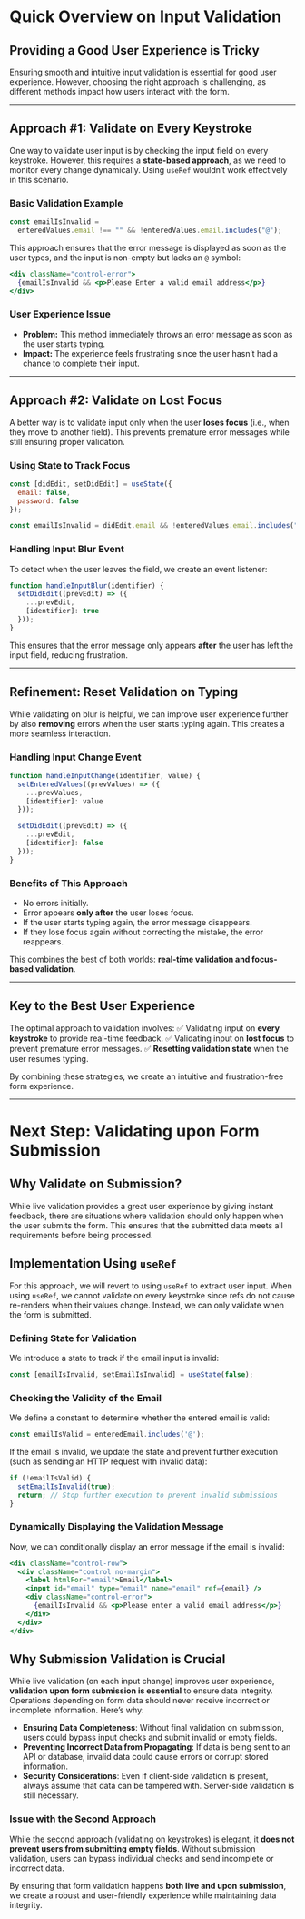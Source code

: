 # **Quick Overview on Input Validation**

## **Providing a Good User Experience is Tricky**

Ensuring smooth and intuitive input validation is essential for good user experience. However, choosing the right approach is challenging, as different methods impact how users interact with the form.

---

## **Approach #1: Validate on Every Keystroke**

One way to validate user input is by checking the input field on every keystroke. However, this requires a **state-based approach**, as we need to monitor every change dynamically. Using `useRef` wouldn’t work effectively in this scenario.

### **Basic Validation Example**

```jsx
const emailIsInvalid =
  enteredValues.email !== "" && !enteredValues.email.includes("@");
```

This approach ensures that the error message is displayed as soon as the user types, and the input is non-empty but lacks an `@` symbol:

```jsx
<div className="control-error">
  {emailIsInvalid && <p>Please Enter a valid email address</p>}
</div>
```

### **User Experience Issue**

- **Problem:** This method immediately throws an error message as soon as the user starts typing.
- **Impact:** The experience feels frustrating since the user hasn’t had a chance to complete their input.

---

## **Approach #2: Validate on Lost Focus**

A better way is to validate input only when the user **loses focus** (i.e., when they move to another field). This prevents premature error messages while still ensuring proper validation.

### **Using State to Track Focus**

```jsx
const [didEdit, setDidEdit] = useState({
  email: false,
  password: false
});

const emailIsInvalid = didEdit.email && !enteredValues.email.includes("@");
```

### **Handling Input Blur Event**

To detect when the user leaves the field, we create an event listener:

```jsx
function handleInputBlur(identifier) {
  setDidEdit((prevEdit) => ({
    ...prevEdit,
    [identifier]: true
  }));
}
```

This ensures that the error message only appears **after** the user has left the input field, reducing frustration.

---

## **Refinement: Reset Validation on Typing**

While validating on blur is helpful, we can improve user experience further by also **removing** errors when the user starts typing again. This creates a more seamless interaction.

### **Handling Input Change Event**

```jsx
function handleInputChange(identifier, value) {
  setEnteredValues((prevValues) => ({
    ...prevValues,
    [identifier]: value
  }));

  setDidEdit((prevEdit) => ({
    ...prevEdit,
    [identifier]: false
  }));
}
```

### **Benefits of This Approach**

- No errors initially.
- Error appears **only after** the user loses focus.
- If the user starts typing again, the error message disappears.
- If they lose focus again without correcting the mistake, the error reappears.

This combines the best of both worlds: **real-time validation and focus-based validation**.

---

## **Key to the Best User Experience**

The optimal approach to validation involves:
✅ Validating input on **every keystroke** to provide real-time feedback.
✅ Validating input on **lost focus** to prevent premature error messages.
✅ **Resetting validation state** when the user resumes typing.

By combining these strategies, we create an intuitive and frustration-free form experience.

---

# **Next Step: Validating upon Form Submission**

## **Why Validate on Submission?**

While live validation provides a great user experience by giving instant feedback, there are situations where validation should only happen when the user submits the form. This ensures that the submitted data meets all requirements before being processed.

## **Implementation Using `useRef`**

For this approach, we will revert to using `useRef` to extract user input. When using `useRef`, we cannot validate on every keystroke since refs do not cause re-renders when their values change. Instead, we can only validate when the form is submitted.

### **Defining State for Validation**

We introduce a state to track if the email input is invalid:

```javascript
const [emailIsInvalid, setEmailIsInvalid] = useState(false);
```

### **Checking the Validity of the Email**

We define a constant to determine whether the entered email is valid:

```javascript
const emailIsValid = enteredEmail.includes('@');
```

If the email is invalid, we update the state and prevent further execution (such as sending an HTTP request with invalid data):

```javascript
if (!emailIsValid) {
  setEmailIsInvalid(true);
  return; // Stop further execution to prevent invalid submissions
}
```

### **Dynamically Displaying the Validation Message**

Now, we can conditionally display an error message if the email is invalid:

```jsx
<div className="control-row">
  <div className="control no-margin">
    <label htmlFor="email">Email</label>
    <input id="email" type="email" name="email" ref={email} />
    <div className="control-error">
      {emailIsInvalid && <p>Please enter a valid email address</p>}
    </div>
  </div>
</div>
```

## **Why Submission Validation is Crucial**

While live validation (on each input change) improves user experience, **validation upon form submission is essential** to ensure data integrity. Operations depending on form data should never receive incorrect or incomplete information. Here’s why:

- **Ensuring Data Completeness**: Without final validation on submission, users could bypass input checks and submit invalid or empty fields.
- **Preventing Incorrect Data from Propagating**: If data is being sent to an API or database, invalid data could cause errors or corrupt stored information.
- **Security Considerations**: Even if client-side validation is present, always assume that data can be tampered with. Server-side validation is still necessary.

### **Issue with the Second Approach**

While the second approach (validating on keystrokes) is elegant, it **does not prevent users from submitting empty fields**. Without submission validation, users can bypass individual checks and send incomplete or incorrect data.

By ensuring that form validation happens **both live and upon submission**, we create a robust and user-friendly experience while maintaining data integrity.